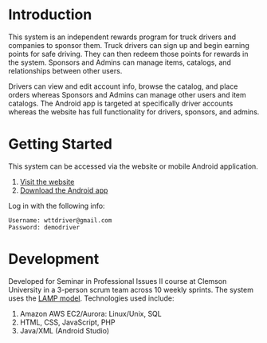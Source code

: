# Introduction 
This system is an independent rewards program for truck drivers and companies to sponsor them.
Truck drivers can sign up and begin earning points for safe driving. They can then redeem those points for rewards in the system.
Sponsors and Admins can manage items, catalogs, and relationships between other users.

Drivers can view and edit account info, browse the catalog, and place orders whereas Sponsors and Admins can manage other users and item catalogs. The Android app is targeted at specifically driver accounts whereas the website has full functionality for drivers, sponsors, and admins.

# Getting Started
This system can be accessed via the website or mobile Android application.
1.	[Visit the website](http://ec2-54-234-169-204.compute-1.amazonaws.com/DesktopSite.php)
2.	[Download the Android app](AppBuilds/wtt1.0.apk)

Log in with the following info:

    Username: wttdriver@gmail.com
    Password: demodriver

# Development
Developed for Seminar in Professional Issues II course at Clemson University in a 3-person scrum team across 10 weekly sprints.
The system uses the [LAMP model](https://en.wikipedia.org/wiki/LAMP_(software_bundle)).
Technologies used include:
1. Amazon AWS EC2/Aurora: Linux/Unix, SQL
2. HTML, CSS, JavaScript, PHP
3. Java/XML (Android Studio)
